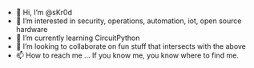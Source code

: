- 👋 Hi, I’m @sKr0d
- 👀 I’m interested in security, operations, automation, iot, open source hardware
- 🌱 I’m currently learning CircuitPython
- 💞️ I’m looking to collaborate on fun stuff that intersects with the above
- 📫 How to reach me ... If you know me, you know where to find me.

<!---
sKr0d/sKr0d is a ✨ special ✨ repository because its `README.md` (this file) appears on your GitHub profile.
You can click the Preview link to take a look at your changes.
--->
